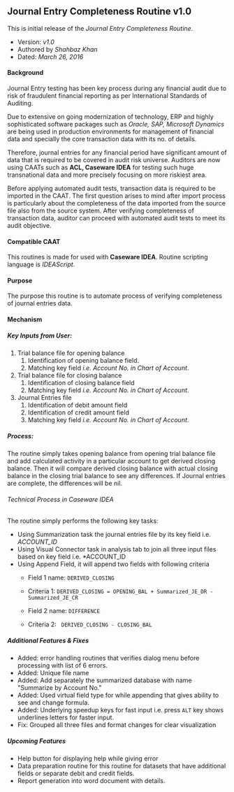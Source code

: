 ## Journal Entry Completeness Routine v1.0

This is initial release of the *Journal Entry Completeness Routine*.
- Version: *v1.0*
- Authored by *Shahbaz Khan*
- Dated: *March 26, 2016*

#### Background
Journal Entry testing has been key process during any financial audit due to risk of fraudulent financial reporting as per International Standards of Auditing.

Due to extensive on going modernization of technology, ERP and highly sophisticated software packages  such as *Oracle, SAP, Microsoft Dynamics* are being used in production environments for management of financial data and specially the core transaction data with its no. of details.

Therefore, journal entries for any financial period have significant amount of data that is required to be covered in audit risk universe. Auditors are now using CAATs such as **ACL, Caseware IDEA** for testing such huge transnational data and more precisely focusing on more riskiest area.

Before applying automated audit tests, transaction data is required to be imported in the CAAT. The first question arises to mind after import process is particularly about the completeness of the data imported from the source file also from the source system. After verifying completeness of transaction data, auditor can proceed with automated audit tests to meet its audit objective.

#### Compatible CAAT
This routines is made for used with **Caseware IDEA**. Routine scripting language is *IDEAScript*.

#### Purpose
The purpose this routine is to automate process of verifying completeness of journal entries data.

#### Mechanism

##### *Key Inputs from User:*
1. Trial balance file for opening balance
    1. Identification of opening balance field.
    2. Matching key field *i.e. Account No. in Chart of Account*.
2. Trial balance file for closing balance
    1. Identification of closing balance field
    2. Matching key field *i.e. Account No. in Chart of Account*.
3. Journal Entries file
    1. Identification of debit amount field
    2. Identification of credit amount field
    3. Matching key field *i.e. Account No. in Chart of Account*.

##### *Process:*
The routine simply takes opening balance from opening trial balance file and add calculated activity in a particular account to get derived closing balance. Then it will compare derived closing balance with actual closing balance in the closing trial balance to see any differences. If Journal entries are complete, the differences will be nil.

###### *Technical Process in Caseware IDEA*
The routine simply performs the following key tasks:
* Using Summarization task the journal entries file by its key field i.e. *ACCOUNT_ID*
* Using Visual Connector task in analysis tab to join all three input files based on key field i.e. *ACCOUNT_ID
* Using Append Field, it will append two fields with following criteria
  * Field 1 name: ```DERIVED_CLOSING```
  * Criteria 1: ``` DERIVED_CLOSING = OPENING_BAL + Summarized_JE_DR - Summarized_JE_CR ```

  * Field 2 name: ```DIFFERENCE```
  * Criteria 2: ``` DERIVED_CLOSING - CLOSING_BAL```

##### _Additional Features & Fixes_
* Added: error handling routines that verifies dialog menu before processing with list of 6 errors.
* Added: Unique file name
* Added: Add separately the summarized database with name "Summarize by Account No."
* Added: Used virtual field type for while appending that gives ability to see and change formula.
* Added: Underlying speedup keys for fast input i.e. press ```ALT``` key shows underlines letters for faster input.
* Fix: Grouped all three files and format changes for clear visualization

##### _Upcoming Features_
* Help button for displaying help while giving error
* Data preparation routine for this routine for datasets that have additional fields or separate debit and credit fields.
* Report generation into word document with details.
